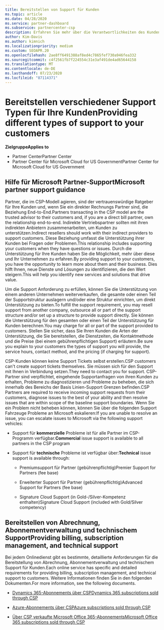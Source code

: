 ```yaml
---
title: Bereitstellen von Support für Kunden
ms.topic: article
ms.date: 04/28/2020
ms.service: partner-dashboard
ms.subservice: partnercenter-csp
description: Erfahren Sie mehr über die Verantwortlichkeiten des Kunden Supports für Partner im CSP-Programm.
author: Kim-Davis
ms.author: kimnich
ms.localizationpriority: medium
ms.custom: SEOAPR.20
ms.openlocfilehash: 2ae8ff6491388af8ed4c7865fef730a946fea332
ms.sourcegitcommit: c4f2561fb7f224554c31e3af491de4ad65644158
ms.translationtype: MT
ms.contentlocale: de-DE
ms.lasthandoff: 07/23/2020
ms.locfileid: "87114371"
---
```

# <a name="providing-different-types-of-support-to-your-customers"></a><span data-ttu-id="7f127-103">Bereitstellen verschiedener Support Typen für Ihre Kunden</span><span class="sxs-lookup"><span data-stu-id="7f127-103">Providing different types of support to your customers</span></span>

<span data-ttu-id="7f127-104">**Zielgruppe**</span><span class="sxs-lookup"><span data-stu-id="7f127-104">**Applies to**</span></span>

-  <span data-ttu-id="7f127-105">Partner Center</span><span class="sxs-lookup"><span data-stu-id="7f127-105">Partner Center</span></span>
-  <span data-ttu-id="7f127-106">Partner Center für Microsoft Cloud for US Government</span><span class="sxs-lookup"><span data-stu-id="7f127-106">Partner Center for Microsoft Cloud for US Government</span></span>


## <a name="microsoft-partner-support-guidance"></a><span data-ttu-id="7f127-107">Hilfe für Microsoft Partner-Support</span><span class="sxs-lookup"><span data-stu-id="7f127-107">Microsoft partner support guidance</span></span>

<span data-ttu-id="7f127-108">Partner, die im CSP-Modell agieren, sind der vertrauenswürdige Ratgeber für Ihre Kunden und, wenn Sie ein direkter Rechnungs Partner sind, die Beziehung End-to-End.</span><span class="sxs-lookup"><span data-stu-id="7f127-108">Partners transacting in the CSP model are the trusted advisor to their customers and, if you are a direct bill partner, own the relationship end-to-end.</span></span> <span data-ttu-id="7f127-109">Indirekte Vertriebspartner sollten mit ihren indirekten Anbietern zusammenarbeiten, um Kunden zu unterstützen.</span><span class="sxs-lookup"><span data-stu-id="7f127-109">Indirect resellers should work with their indirect providers to support customers.</span></span> <span data-ttu-id="7f127-110">Diese Beziehung umfasst die Unterstützung ihrer Kunden bei Fragen oder Problemen.</span><span class="sxs-lookup"><span data-stu-id="7f127-110">This relationship includes supporting your customers when they have questions or issues.</span></span> <span data-ttu-id="7f127-111">Durch die Unterstützung für Ihre Kunden haben Sie die Möglichkeit, mehr über diese und Ihr Unternehmen zu erfahren.</span><span class="sxs-lookup"><span data-stu-id="7f127-111">By providing support to your customers, you have the opportunity to learn more about them and their business.</span></span> <span data-ttu-id="7f127-112">Dies hilft Ihnen, neue Dienste und Lösungen zu identifizieren, die den Wert steigern.</span><span class="sxs-lookup"><span data-stu-id="7f127-112">This will help you identify new services and solutions that drive value.</span></span>

<span data-ttu-id="7f127-113">Um die Support Anforderung zu erfüllen, können Sie die Unterstützung von einem anderen Unternehmen weiterverkaufen, die gesamte oder einen Teil der Supportstruktur auslagern und/oder eine Struktur einrichten, um direkt Unterstützung zu bieten.</span><span class="sxs-lookup"><span data-stu-id="7f127-113">To fulfill the support requirement,  you may resell support from another company, outsource all or part of the support structure and/or set up a structure to provide support directly.</span></span> <span data-ttu-id="7f127-114">Sie können die Unterstützung für den gesamten oder einen Teil der Unterstützung für Kunden berechnen.</span><span class="sxs-lookup"><span data-stu-id="7f127-114">You may charge for all or part of the support provided to customers.</span></span> <span data-ttu-id="7f127-115">Stellen Sie sicher, dass Sie Ihren Kunden die Arten der Unterstützung, die Sie bereitstellen, die Dienstzeiten, die Kontaktmethode und die Preise (bei einem gebührenpflichtigen Support) erläutern.</span><span class="sxs-lookup"><span data-stu-id="7f127-115">Be sure you explain to your customers the types of support you will provide, the service hours, contact method, and the pricing (if charging for support).</span></span>

<span data-ttu-id="7f127-116">CSP-Kunden können keine Support Tickets selbst erstellen.</span><span class="sxs-lookup"><span data-stu-id="7f127-116">CSP customers can't create support tickets themselves.</span></span> <span data-ttu-id="7f127-117">Sie müssen sich für den Support mit Ihnen in Verbindung setzen.</span><span class="sxs-lookup"><span data-stu-id="7f127-117">They need to contact you for support.</span></span> <span data-ttu-id="7f127-118">CSP-Partner sind verpflichtet, eingehende Supportanfragen von ihren Kunden zu erhalten, Probleme zu diagnostizieren und Probleme zu beheben, die sich innerhalb des Bereichs der Basis Linien-Support Grenzen befinden.</span><span class="sxs-lookup"><span data-stu-id="7f127-118">CSP Partners are required to receive incoming support requests from their customers, diagnose issues to the best of your ability and then resolve issues that are within scope of the baseline support boundaries.</span></span> <span data-ttu-id="7f127-119">Wenn Sie ein Problem nicht beheben können, können Sie über die folgenden Support Fahrzeuge Probleme an Microsoft eskalieren:</span><span class="sxs-lookup"><span data-stu-id="7f127-119">If you are unable to resolve an issue, you can escalate issues to Microsoft via the following support vehicles:</span></span>

- <span data-ttu-id="7f127-120">Support für **kommerzielle** Probleme ist für alle Partner im CSP-Programm verfügbar.</span><span class="sxs-lookup"><span data-stu-id="7f127-120">**Commercial** issue support is available to all partners in the CSP program</span></span>

- <span data-ttu-id="7f127-121">Support für **technische** Probleme ist verfügbar über:</span><span class="sxs-lookup"><span data-stu-id="7f127-121">**Technical** issue support is available through:</span></span>

    - <span data-ttu-id="7f127-122">Premiumsupport für Partner (gebührenpflichtig)</span><span class="sxs-lookup"><span data-stu-id="7f127-122">Premier Support for Partners (fee base)</span></span>

    - <span data-ttu-id="7f127-123">Erweiterter Support für Partner (gebührenpflichtig)</span><span class="sxs-lookup"><span data-stu-id="7f127-123">Advanced Support for Partners (fee base)</span></span>

    - <span data-ttu-id="7f127-124">Signature Cloud Support (in Gold-/Silver-Kompetenz enthalten)</span><span class="sxs-lookup"><span data-stu-id="7f127-124">Signature Cloud Support (included with Gold/Silver competency)</span></span>

## <a name="providing-billing-subscription-management-and-technical-support"></a><span data-ttu-id="7f127-125">Bereitstellen von Abrechnung, Abonnementverwaltung und technischem Support</span><span class="sxs-lookup"><span data-stu-id="7f127-125">Providing billing, subscription management, and technical support</span></span> 

<span data-ttu-id="7f127-126">Bei jedem Onlinedienst gibt es bestimmte, detaillierte Anforderungen für die Bereitstellung von Abrechnung, Abonnementverwaltung und technischem Support für Kunden.</span><span class="sxs-lookup"><span data-stu-id="7f127-126">Each online service has specific and detailed requirements for providing billing, subscription management, and technical support to customers.</span></span> <span data-ttu-id="7f127-127">Weitere Informationen finden Sie in den folgenden Dokumenten.</span><span class="sxs-lookup"><span data-stu-id="7f127-127">For more information, see the following documents.</span></span>

- [<span data-ttu-id="7f127-128">Dynamics 365-Abonnements über CSP</span><span class="sxs-lookup"><span data-stu-id="7f127-128">Dynamics 365 subscriptions sold through CSP</span></span>](https://www.microsoftpartnercommunity.com/t5/CSP/Microsoft-Partner-Support-Guidance/m-p/5262#M30)

- [<span data-ttu-id="7f127-129">Azure-Abonnements über CSP</span><span class="sxs-lookup"><span data-stu-id="7f127-129">Azure subscriptions sold through CSP</span></span>](https://www.microsoftpartnercommunity.com/t5/CSP/Microsoft-Partner-Support-Guidance/m-p/5263#M31)

- [<span data-ttu-id="7f127-130">Über CSP verkaufte Microsoft Office 365-Abonnements</span><span class="sxs-lookup"><span data-stu-id="7f127-130">Microsoft Office 365 subscriptions sold through CSP</span></span>](https://www.microsoftpartnercommunity.com/t5/CSP/Microsoft-Partner-Support-Guidance/m-p/5264#M32)



 

 



